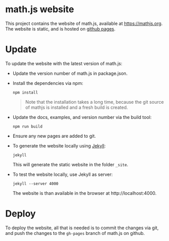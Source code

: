 # math.js website

This project contains the website of math.js, available at https://mathjs.org.
The website is static, and is hosted on [github pages](https://pages.github.com/).


# Update

To update the website with the latest version of math.js:

- Update the version number of math.js in package.json.

- Install the dependencies via npm:

      npm install

  > Note that the installation takes a long time, because the git source 
  > of mathjs is installed and a fresh build is created.

- Update the docs, examples, and version number via the build tool:

      npm run build

- Ensure any new pages are added to git.

- To generate the website locally using [Jekyll](https://jekyllrb.com/):

      jekyll

  This will generate the static website in the folder `_site`.

- To test the website locally, use Jekyll as server:

      jekyll --server 4000
  
  The website is than available in the browser at http://localhost:4000.


# Deploy

To deploy the website, all that is needed is to commit the changes via git, 
and push the changes to the `gh-pages` branch of math.js on github.
